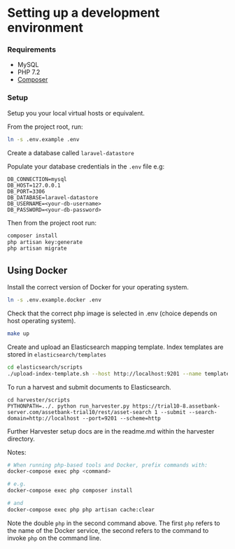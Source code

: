 # Setting up a development environment

### Requirements

- MySQL
- PHP 7.2
- [Composer](https://getcomposer.org/)

### Setup

Setup you your local virtual hosts or equivalent.

From the project root, run:

```sh
ln -s .env.example .env
```

Create a database called `laravel-datastore`

Populate your database credentials in the `.env` file e.g:

```
DB_CONNECTION=mysql
DB_HOST=127.0.0.1
DB_PORT=3306
DB_DATABASE=laravel-datastore
DB_USERNAME=<your-db-username>
DB_PASSWORD=<your-db-password>
```

Then from the project root run:

```sh
composer install
php artisan key:generate
php artisan migrate
```

## Using Docker

Install the correct version of Docker for your operating system. 

```sh
ln -s .env.example.docker .env
```

Check that the correct php image is selected in .env (choice depends on host operating system).

```sh
make up
```

Create and upload an Elasticsearch mapping template. Index templates are stored in `elasticsearch/templates`

```sh
cd elasticsearch/scripts
./upload-index-template.sh --host http://localhost:9201 --name template_video --file ../templates/video_.json
```

To run a harvest and submit documents to Elasticsearch.

```
cd harvester/scripts
PYTHONPATH=../. python run_harvester.py https://trial10-8.assetbank-server.com/assetbank-trial10/rest/asset-search 1 --submit --search-domain=http://localhost --port=9201 --scheme=http
```

Further Harvester setup docs are in the readme.md within the harvester directory.

Notes:

```sh
# When running php-based tools and Docker, prefix commands with:
docker-compose exec php <command>

# e.g.
docker-compose exec php composer install

# and
docker-compose exec php php artisan cache:clear
```

Note the double `php` in the second command above. The first `php` refers to the name of the Docker service, the second refers to the command to invoke `php` on the command line.
